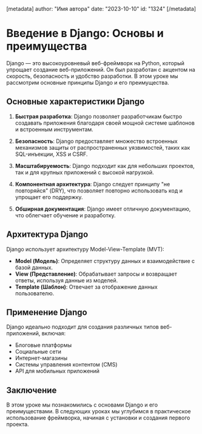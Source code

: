 [metadata]
author: "Имя автора"
date: "2023-10-10"
id: "1324"
[/metadata]

# Введение в Django: Основы и преимущества

Django — это высокоуровневый веб-фреймворк на Python, который упрощает создание веб-приложений. Он был разработан с акцентом на скорость, безопасность и удобство разработки. В этом уроке мы рассмотрим основные принципы Django и его преимущества.

## Основные характеристики Django

1. **Быстрая разработка**: Django позволяет разработчикам быстро создавать приложения благодаря своей мощной системе шаблонов и встроенным инструментам.

2. **Безопасность**: Django предоставляет множество встроенных механизмов защиты от распространенных уязвимостей, таких как SQL-инъекции, XSS и CSRF.

3. **Масштабируемость**: Django подходит как для небольших проектов, так и для крупных приложений с высокой нагрузкой.

4. **Компонентная архитектура**: Django следует принципу "не повторяйся" (DRY), что позволяет повторно использовать код и упрощает его поддержку.

5. **Обширная документация**: Django имеет отличную документацию, что облегчает обучение и разработку.

## Архитектура Django

Django использует архитектуру Model-View-Template (MVT):

- **Model (Модель)**: Определяет структуру данных и взаимодействие с базой данных.
- **View (Представление)**: Обрабатывает запросы и возвращает ответы, используя данные из моделей.
- **Template (Шаблон)**: Отвечает за отображение данных пользователю.

## Применение Django

Django идеально подходит для создания различных типов веб-приложений, включая:

- Блоговые платформы
- Социальные сети
- Интернет-магазины
- Системы управления контентом (CMS)
- API для мобильных приложений

## Заключение

В этом уроке мы познакомились с основами Django и его преимуществами. В следующих уроках мы углубимся в практическое использование фреймворка, начиная с установки и создания первого проекта.
